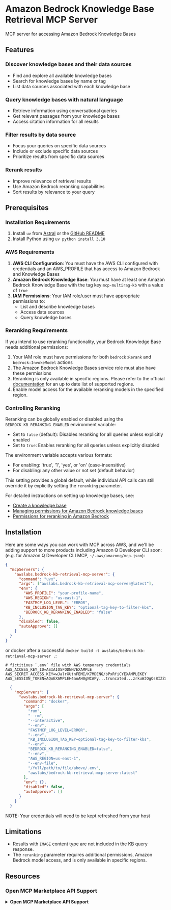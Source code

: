 # Amazon Bedrock Knowledge Base Retrieval MCP Server

MCP server for accessing Amazon Bedrock Knowledge Bases

## Features

### Discover knowledge bases and their data sources

- Find and explore all available knowledge bases
- Search for knowledge bases by name or tag
- List data sources associated with each knowledge base

### Query knowledge bases with natural language

- Retrieve information using conversational queries
- Get relevant passages from your knowledge bases
- Access citation information for all results

### Filter results by data source

- Focus your queries on specific data sources
- Include or exclude specific data sources
- Prioritize results from specific data sources

### Rerank results

- Improve relevance of retrieval results
- Use Amazon Bedrock reranking capabilities
- Sort results by relevance to your query

## Prerequisites

### Installation Requirements

1. Install `uv` from [Astral](https://docs.astral.sh/uv/getting-started/installation/) or the [GitHub README](https://github.com/astral-sh/uv#installation)
2. Install Python using `uv python install 3.10`

### AWS Requirements

1. **AWS CLI Configuration**: You must have the AWS CLI configured with credentials and an AWS_PROFILE that has access to Amazon Bedrock and Knowledge Bases
2. **Amazon Bedrock Knowledge Base**: You must have at least one Amazon Bedrock Knowledge Base with the tag key `mcp-multirag-kb` with a value of `true`
3. **IAM Permissions**: Your IAM role/user must have appropriate permissions to:
   - List and describe knowledge bases
   - Access data sources
   - Query knowledge bases

### Reranking Requirements

If you intend to use reranking functionality, your Bedrock Knowledge Base needs additional permissions:

1. Your IAM role must have permissions for both `bedrock:Rerank` and `bedrock:InvokeModel` actions
2. The Amazon Bedrock Knowledge Bases service role must also have these permissions
3. Reranking is only available in specific regions. Please refer to the official [documentation](https://docs.aws.amazon.com/bedrock/latest/userguide/rerank-supported.html) for an up to date list of supported regions.
4. Enable model access for the available reranking models in the specified region.

### Controlling Reranking

Reranking can be globally enabled or disabled using the `BEDROCK_KB_RERANKING_ENABLED` environment variable:

- Set to `false` (default): Disables reranking for all queries unless explicitly enabled
- Set to `true`: Enables reranking for all queries unless explicitly disabled

The environment variable accepts various formats:

- For enabling: 'true', '1', 'yes', or 'on' (case-insensitive)
- For disabling: any other value or not set (default behavior)

This setting provides a global default, while individual API calls can still override it by explicitly setting the `reranking` parameter.

For detailed instructions on setting up knowledge bases, see:

- [Create a knowledge base](https://docs.aws.amazon.com/bedrock/latest/userguide/knowledge-base-create.html)
- [Managing permissions for Amazon Bedrock knowledge bases](https://docs.aws.amazon.com/bedrock/latest/userguide/knowledge-base-prereq-permissions-general.html)
- [Permissions for reranking in Amazon Bedrock](https://docs.aws.amazon.com/bedrock/latest/userguide/rerank-prereq.html)

## Installation

Here are some ways you can work with MCP across AWS, and we'll be adding support to more products including Amazon Q Developer CLI soon: (e.g. for Amazon Q Developer CLI MCP, `~/.aws/amazonq/mcp.json`):

```json
{
  "mcpServers": {
    "awslabs.bedrock-kb-retrieval-mcp-server": {
      "command": "uvx",
      "args": ["awslabs.bedrock-kb-retrieval-mcp-server@latest"],
      "env": {
        "AWS_PROFILE": "your-profile-name",
        "AWS_REGION": "us-east-1",
        "FASTMCP_LOG_LEVEL": "ERROR",
        "KB_INCLUSION_TAG_KEY": "optional-tag-key-to-filter-kbs",
        "BEDROCK_KB_RERANKING_ENABLED": "false"
      },
      "disabled": false,
      "autoApprove": []
    }
  }
}
```

or docker after a successful `docker build -t awslabs/bedrock-kb-retrieval-mcp-server .`:

```file
# fictitious `.env` file with AWS temporary credentials
AWS_ACCESS_KEY_ID=ASIAIOSFODNN7EXAMPLE
AWS_SECRET_ACCESS_KEY=wJalrXUtnFEMI/K7MDENG/bPxRfiCYEXAMPLEKEY
AWS_SESSION_TOKEN=AQoEXAMPLEH4aoAH0gNCAPy...truncated...zrkuWJOgQs8IZZaIv2BXIa2R4Olgk
```

```json
  {
    "mcpServers": {
      "awslabs.bedrock-kb-retrieval-mcp-server": {
        "command": "docker",
        "args": [
          "run",
          "--rm",
          "--interactive",
          "--env",
          "FASTMCP_LOG_LEVEL=ERROR",
          "--env",
          "KB_INCLUSION_TAG_KEY=optional-tag-key-to-filter-kbs",
          "--env",
          "BEDROCK_KB_RERANKING_ENABLED=false",
          "--env",
          "AWS_REGION=us-east-1",
          "--env-file",
          "/full/path/to/file/above/.env",
          "awslabs/bedrock-kb-retrieval-mcp-server:latest"
        ],
        "env": {},
        "disabled": false,
        "autoApprove": []
      }
    }
  }
```

NOTE: Your credentials will need to be kept refreshed from your host

## Limitations

- Results with `IMAGE` content type are not included in the KB query response.
- The `reranking` parameter requires additional permissions, Amazon Bedrock model access, and is only available in specific regions.


## Resources 

### Open MCP Marketplace API Support
<details>
<summary><b>Open MCP Marketplace API Support</b></summary>

![MCP Marketplace User Review Rating Badge](http://www.deepnlp.org/api/marketplace/svg?awslabs/mcp)|[Reviews](http://www.deepnlp.org/store/ai-agent/mcp-server/pub-awslabs/mcp)|[GitHub](https://github.com/AI-Agent-Hub/mcp-marketplace)|[Doc](http://www.deepnlp.org/doc/mcp_marketplace)|[MCP Marketplace](http://www.deepnlp.org/store/ai-agent/mcp-server)

Allow AI/Agent/LLM to find this MCP Server via common python/typescript API, search and explore relevant servers and tools

***Example: Search Server and Tools***
```python
import anthropic
import mcp_marketplace as mcpm

result_q = mcpm.search(query="mcp", mode="list", page_id=0, count_per_page=100, config_name="deepnlp") # search server by category choose various endpoint
result_id = mcpm.search(id="awslabs/mcp", mode="list", page_id=0, count_per_page=100, config_name="deepnlp")      # search server by id choose various endpoint 
tools = mcpm.list_tools(id="awslabs/mcp", config_name="deepnlp_tool")
# Call Claude to Choose Tools Function Calls 
# client = anthropic.Anthropic()
# response = client.messages.create(model="claude-opus-4-20250514", max_tokens=1024, tools=tools, messages=[])
```

</details>


